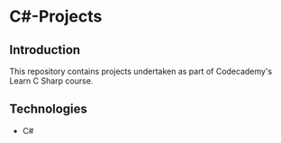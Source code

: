 # C#-Projects
## Introduction
This repository contains projects undertaken as part of Codecademy's Learn C Sharp course.
## Technologies
- C#
